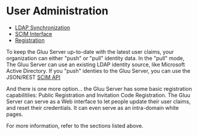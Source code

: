 # User Administration 

- [LDAP Synchronization](./ldap-sync.md)
- [SCIM Interface](./scim.md)
- [Registration](./registration.md)

To keep the Gluu Server up-to-date with the latest user claims, your organization can either "push" or "pull" identity data. In the "pull" mode, The Gluu Server can use an existing LDAP identity source, like Microsoft Active Directory. If you "push" identies to the Gluu Server, you can use the JSON/REST [SCIM API](http://www.simplecloud.info)

And there is one more option... the Gluu Server has some basic registration capabilitlies: Public Registration and Invitation Code Registration. The Gluu Server can serve as a Web interface to let people update their user claims, and reset their credentials. It can even serve as an intra-domain white pages.

For more information, refer to the sections listed above.

